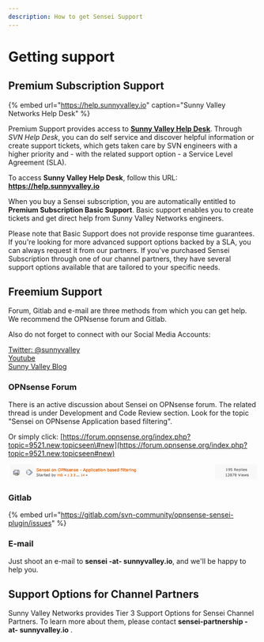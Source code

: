 ```yaml
---
description: How to get Sensei Support
---
```


# Getting support

## Premium Subscription Support

{% embed url="https://help.sunnyvalley.io" caption="Sunny Valley Networks Help Desk" %}

Premium Support provides access to [**Sunny Valley Help Desk**](https://help.sunnyvalley.io).  Through _SVN Help Desk_, you can do self service and discover helpful information or create support tickets, which gets taken care by SVN engineers with a higher priority and - with the related support option - a Service Level Agreement \(SLA\). 

To access **Sunny Valley Help Desk**, follow this URL: **https://help.sunnyvalley.io** 

When you buy a Sensei subscription, you are automatically entitled to **Premium Subscription Basic Support**.  Basic support enables you to create tickets and get direct help from Sunny Valley Networks engineers. 

Please note that Basic Support does not provide response time guarantees. If you're looking for more advanced support options backed by a SLA, you can always request it from our partners. If you've purchased Sensei Subscription through one of our channel partners, they have several support options available that are tailored to your specific needs.  



## Freemium  Support 

Forum, Gitlab and e-mail are three methods from which you can get help. We recommend the OPNsense forum and Gitlab. 

Also do not forget to connect with our Social Media Accounts:

[Twitter: @sunnyvalley](https://twitter.com/sunnyvalley)  
[Youtube](https://www.youtube.com/channel/UCBmMJAnuUW5qxAN23kLPuPA)   
[Sunny Valley Blog](https://sunnyvalley.io/blog/)

### OPNsense Forum

There is an active discussion about Sensei on OPNsense forum. The related thread is under Development and Code Review section. Look for the topic "Sensei on OPNsense Application based filtering". 

Or simply click: [https://forum.opnsense.org/index.php?topic=9521.new;topicseen\#new](https://forum.opnsense.org/index.php?topic=9521.new;topicseen#new)

![Sensei thread on OPNsense forum](../.gitbook/assets/sensei-forum.png)

### Gitlab

{% embed url="https://gitlab.com/svn-community/opnsense-sensei-plugin/issues" %}

### E-mail

Just shoot an e-mail to **sensei -at- sunnyvalley.io**, and we'll be happy to help you.  



## Support Options for Channel Partners

Sunny Valley Networks provides Tier 3 Support Options for Sensei Channel Partners. To learn more about them, please contact **sensei-partnership -at- sunnyvalley.io** .


